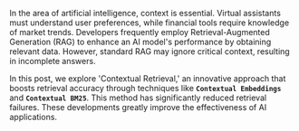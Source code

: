 In the area of artificial intelligence, context is essential. Virtual assistants must understand user preferences, while financial tools require knowledge of market trends. Developers frequently employ Retrieval-Augmented Generation (RAG) to enhance an AI model's performance by obtaining relevant data. However, standard RAG may ignore critical context, resulting in incomplete answers.

In this post, we explore 'Contextual Retrieval,' an innovative approach that boosts retrieval accuracy through techniques like **`Contextual Embeddings`** and **`Contextual BM25`**. This method has significantly reduced retrieval failures. These developments greatly improve the effectiveness of AI applications.







  
